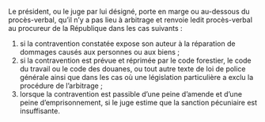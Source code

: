 Le président, ou le juge par lui désigné, porte en marge ou au-dessous du procès-verbal, qu’il n’y a pas lieu à arbitrage et renvoie ledit procès-verbal au procureur de la République dans les cas suivants :
1. si la contravention constatée expose son auteur à la réparation de dommages causés aux personnes ou aux biens ;
2. si la contravention est prévue et réprimée par le code forestier, le code du travail ou le code des douanes, ou tout autre texte de loi de police générale ainsi que dans les cas où une législation particulière a exclu la procédure de l’arbitrage ;
3. lorsque la contravention est passible d’une peine d’amende et d’une peine d’emprisonnement, si le juge estime que la sanction pécuniaire est insuffisante.